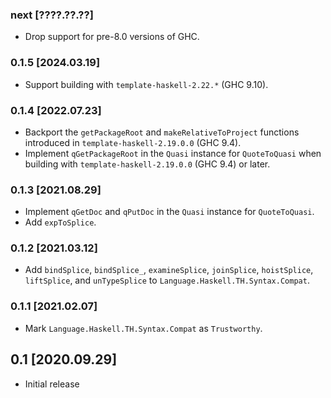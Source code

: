 ### next [????.??.??]
* Drop support for pre-8.0 versions of GHC.

### 0.1.5 [2024.03.19]
* Support building with `template-haskell-2.22.*` (GHC 9.10).

### 0.1.4 [2022.07.23]
* Backport the `getPackageRoot` and `makeRelativeToProject` functions
  introduced in `template-haskell-2.19.0.0` (GHC 9.4).
* Implement `qGetPackageRoot` in the `Quasi` instance for `QuoteToQuasi` when
  building with `template-haskell-2.19.0.0` (GHC 9.4) or later.

### 0.1.3 [2021.08.29]
* Implement `qGetDoc` and `qPutDoc` in the `Quasi` instance for `QuoteToQuasi`.
* Add `expToSplice`.

### 0.1.2 [2021.03.12]
* Add `bindSplice`, `bindSplice_`, `examineSplice`, `joinSplice`,
  `hoistSplice`, `liftSplice`, and `unTypeSplice` to
  `Language.Haskell.TH.Syntax.Compat`.

### 0.1.1 [2021.02.07]
* Mark `Language.Haskell.TH.Syntax.Compat` as `Trustworthy`.

## 0.1 [2020.09.29]
* Initial release
